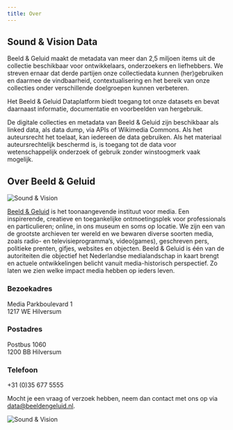 ```yaml
---
title: Over
---
```


## Sound & Vision Data

Beeld & Geluid maakt de metadata van meer dan 2,5 miljoen items uit de collectie beschikbaar voor ontwikkelaars, onderzoekers en liefhebbers. We streven ernaar dat derde partijen onze collectiedata kunnen (her)gebruiken en daarmee de vindbaarheid, contextualisering en het bereik van onze collecties onder verschillende doelgroepen kunnen verbeteren.

<!--more-->

Het Beeld & Geluid Dataplatform biedt toegang tot onze datasets en bevat daarnaast informatie, documentatie en voorbeelden van hergebruik. 

De digitale collecties en metadata van Beeld & Geluid zijn beschikbaar als linked data, als data dump, via APIs of Wikimedia Commons. Als het auteursrecht het toelaat, kan iedereen de data gebruiken. Als het materiaal auteursrechtelijk beschermd is, is toegang tot de data voor wetenschappelijk onderzoek of gebruik zonder winstoogmerk vaak mogelijk.

## Over Beeld & Geluid

![Sound & Vision](/uploads/images/B&G_logo_RGB_liggend_RL.png)

[Beeld & Geluid](https://www.beeldengeluid.nl) is het toonaangevende instituut voor media. Een inspirerende, creatieve en  toegankelijke ontmoetingsplek voor professionals en particulieren; online, in ons museum en soms op locatie. We zijn een van de grootste archieven ter wereld en we bewaren diverse soorten media, zoals radio- en televisieprogramma’s, video(games), geschreven pers, politieke prenten, gifjes, websites en objecten. Beeld & Geluid is één van de autoriteiten die objectief het Nederlandse medialandschap in kaart brengt en actuele ontwikkelingen belicht vanuit media-historisch perspectief. Zo laten we zien welke impact media hebben op ieders leven. 


### Bezoekadres

Media Parkboulevard 1  
1217 WE Hilversum

### Postadres

Postbus 1060  
1200 BB Hilversum

### Telefoon

+31 (0)35 677 5555

Mocht je een vraag of verzoek hebben, neem dan contact met ons op via [data@beeldengeluid.nl](mailto:data@beeldengeluid.nl).

![Sound & Vision](/uploads/images/about.jpg)
